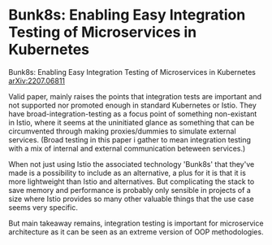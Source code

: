 # Bunk8s: Enabling Easy Integration Testing of Microservices in Kubernetes
Bunk8s: Enabling Easy Integration Testing of Microservices in Kubernetes [arXiv:2207.06811](https://arxiv.org/pdf/2207.06811)

Valid paper, mainly raises the points that integration tests are important and not supported nor promoted enough in standard Kubernetes or Istio. They have broad-integration-testing as a focus point of something non-existant in Istio, where it seems at the uninitiated glance as something that can be circumvented through making proxies/dummies to simulate external services. (Broad testing in this paper i gather to mean integration testing with a mix of internal and external communication beteween services.)

When not just using Istio the associated technology 'Bunk8s' that they've made is a possibility to include as an alternative, a plus for it is that it is more lightweight than Istio and alternatives. But complicating the stack to save memory and performance is probably only sensible in projects of a size where Istio provides so many other valuable things that the use case seems very specific. 

But main takeaway remains, integration testing is important for microservice architecture as it can be seen as an extreme version of OOP methodologies.
